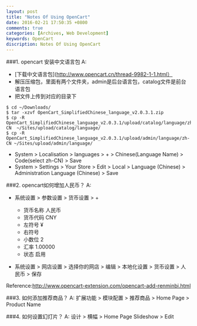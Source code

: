 ```yaml
---
layout: post
title: "Notes Of Using OpenCart"
date: 2016-02-21 17:50:35 +0800
comments: true
categories: [Archives, Web Development]
keywords: OpenCart
discription: Notes Of Using OpenCart
---
```

###1. opencart 安装中文语言包
A:

* [下载中文语言包](http://www.opencart.cn/thread-9982-1-1.html）
* 解压压缩包，里面有两个文件夹，admin是后台语言包，catalog文件是前台语言包
* 把文件上传到对应的目录下

```
$ cd ~/Downloads/
$ tar -xzvf OpenCart_SimplifiedChinese_language_v2.0.3.1.zip
$ cp -R OpenCart_SimplifiedChinese_language_v2.0.3.1/upload/catalog/language/zh-CN  ~/Sites/upload/catalog/language/
$ cp -R OpenCart_SimplifiedChinese_language_v2.0.3.1/upload/admin/language/zh-CN ~/Sites/upload/admin/language/
```

* System > Localisation > languages > + > Chinese(Language Name) > Code(select zh-CN) > Save
* System > Settings > Your Store > Edit > Local > Language (Chinese) > Administration Language (Chinese) > Save

###2. opencart如何增加人民币？
A:

* 系统设置 > 参数设置 > 货币设置 > + 
	
	* 货币名称 人民币
	* 货币代码 CNY
	* 左符号 ¥
	* 右符号
	* 小数位 2
	* 汇率 1.00000
	* 状态 启用

* 系统设置 > 网店设置 > 选择你的网店 > 编辑 > 本地化设置 > 货币设置 > 人民币 > 保存

Reference:http://www.opencart-extension.com/opencart-add-renminbi.html

###3. 如何添加推荐商品？
A: 扩展功能 > 模块配置 > 推荐商品 > Home Page > Product Name

###4. 如何设置幻灯片？
A: 设计 > 横幅 > Home Page Slideshow > Edit


